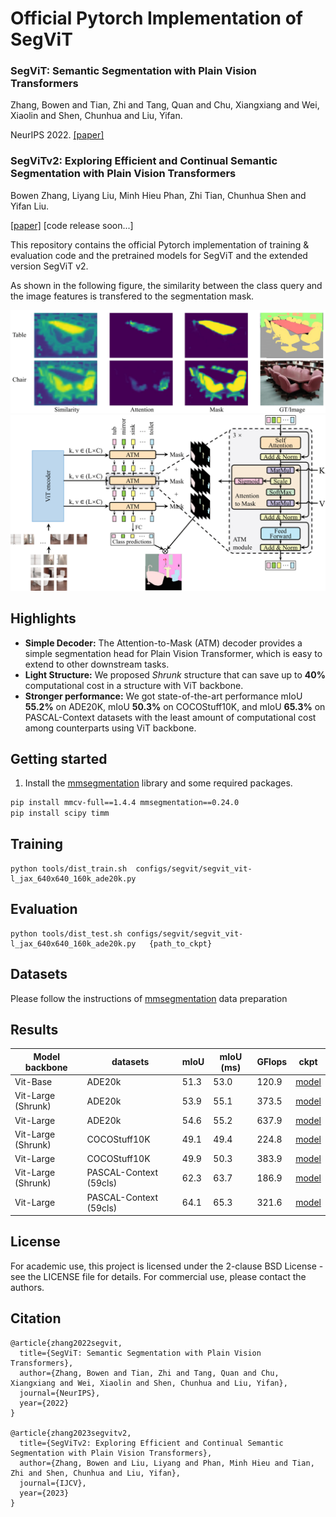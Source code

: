 # Official Pytorch Implementation of SegViT

### SegViT: Semantic Segmentation with Plain Vision Transformers 

Zhang, Bowen and Tian, Zhi and Tang, Quan and Chu, Xiangxiang and Wei, Xiaolin and Shen, Chunhua and Liu, Yifan.

NeurIPS 2022. [[paper]](https://arxiv.org/abs/2210.05844)

### SegViTv2: Exploring Efficient and Continual Semantic Segmentation with Plain Vision Transformers

Bowen Zhang, Liyang Liu, Minh Hieu Phan, Zhi Tian, Chunhua Shen and Yifan Liu.

[[paper]](https://arxiv.org/abs/2306.06289) [code release soon...]

This repository contains the official Pytorch implementation of training & evaluation code and the pretrained models for SegViT and the extended version SegViT v2.

As shown in the following figure, the similarity between the class query and the image features is transfered to the segmentation mask.


<img src="./resources/teaser-01.png">
<img src="resources/atm_arch-1.png">


## Highlights
* **Simple Decoder:** The Attention-to-Mask (ATM) decoder provides a simple segmentation head for Plain Vision Transformer, which is easy to extend to other downstream tasks.
* **Light Structure:** We proposed *Shrunk* structure that can save up to **40%** computational cost in a structure with ViT backbone.
* **Stronger performance:** We got state-of-the-art performance mIoU **55.2%** on ADE20K, mIoU **50.3%** on COCOStuff10K, and mIoU **65.3%** on PASCAL-Context datasets with the least amount of computational cost among counterparts using ViT backbone. 


## Getting started 

1. Install the [mmsegmentation](https://github.com/open-mmlab/mmsegmentation) library and some required packages.

```bash
pip install mmcv-full==1.4.4 mmsegmentation==0.24.0
pip install scipy timm
```
## Training
```
python tools/dist_train.sh  configs/segvit/segvit_vit-l_jax_640x640_160k_ade20k.py 
```
## Evaluation
```
python tools/dist_test.sh configs/segvit/segvit_vit-l_jax_640x640_160k_ade20k.py   {path_to_ckpt}
```

## Datasets
Please follow the instructions of [mmsegmentation](https://github.com/open-mmlab/mmsegmentation) data preparation

## Results
| Model backbone        |datasets| mIoU  | mIoU (ms) | GFlops | ckpt
| ------------------ |--------------|---------------- | -------------- |--- |---
Vit-Base | ADE20k | 51.3 | 53.0 | 120.9 |[model](https://cloudstor.aarnet.edu.au/plus/s/k0xOaxYmENt6f0z) 
Vit-Large (Shrunk) | ADE20k | 53.9 | 55.1 | 373.5 | [model](https://cloudstor.aarnet.edu.au/plus/s/eFB9y7CXNfPzjJv)
Vit-Large | ADE20k | 54.6 | 55.2 | 637.9 | [model](https://cloudstor.aarnet.edu.au/plus/s/sMDAzsMjq39bQBD) 
Vit-Large (Shrunk) | COCOStuff10K | 49.1 | 49.4 | 224.8 | [model](https://cloudstor.aarnet.edu.au/plus/s/mIDAyR3jeARcCMq)
Vit-Large | COCOStuff10K | 49.9 | 50.3| 383.9 | [model](https://cloudstor.aarnet.edu.au/plus/s/3XKspneTKPcI3sx)
Vit-Large (Shrunk) | PASCAL-Context (59cls)| 62.3 | 63.7  | 186.9 | [model](https://cloudstor.aarnet.edu.au/plus/s/mMguIaE44lgc2SR)
Vit-Large  | PASCAL-Context (59cls)| 64.1 | 65.3  | 321.6 | [model](https://cloudstor.aarnet.edu.au/plus/s/RGsAybjc5xLwpKK)



## License
For academic use, this project is licensed under the 2-clause BSD License - see the LICENSE file for details. For commercial use, please contact the authors.

## Citation
```
@article{zhang2022segvit,
  title={SegViT: Semantic Segmentation with Plain Vision Transformers},
  author={Zhang, Bowen and Tian, Zhi and Tang, Quan and Chu, Xiangxiang and Wei, Xiaolin and Shen, Chunhua and Liu, Yifan},
  journal={NeurIPS},
  year={2022}
}

@article{zhang2023segvitv2,
  title={SegViTv2: Exploring Efficient and Continual Semantic Segmentation with Plain Vision Transformers},
  author={Zhang, Bowen and Liu, Liyang and Phan, Minh Hieu and Tian, Zhi and Shen, Chunhua and Liu, Yifan},
  journal={IJCV},
  year={2023}
}
```
